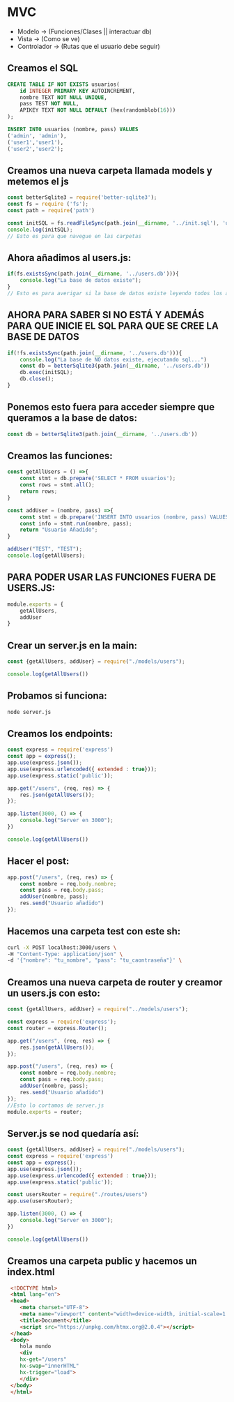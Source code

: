 # MVC
- Modelo -> (Funciones/Clases || interactuar db)
- Vista -> (Como se ve)
- Controlador -> (Rutas que el usuario debe seguir)

## Creamos el SQL
```sql
CREATE TABLE IF NOT EXISTS usuarios(
    id INTEGER PRIMARY KEY AUTOINCREMENT,
    nombre TEXT NOT NULL UNIQUE,
    pass TEST NOT NULL,
    APIKEY TEXT NOT NULL DEFAULT (hex(randomblob(16)))
);

INSERT INTO usuarios (nombre, pass) VALUES
('admin', 'admin'),
('user1','user1'),
('user2','user2');
```

 ## Creamos una nueva carpeta llamada models y metemos el js
```javascript
const betterSqlite3 = require('better-sqlite3');
const fs = require ('fs');
const path = require('path')

const initSQL = fs.readFileSync(path.join(__dirname, '../init.sql'), 'utf-8'); 
console.log(initSQL);
// Esto es para que navegue en las carpetas
```

## Ahora añadimos al users.js:
```javascript
if(fs.existsSync(path.join(__dirname, '../users.db'))){
    console.log("La base de datos existe");
}
// Esto es para averigar si la base de datos existe leyendo todos los archivos
```

## AHORA PARA SABER SI NO ESTÁ Y ADEMÁS PARA QUE INICIE EL SQL PARA QUE SE CREE LA BASE DE DATOS
```javascript
if(!fs.existsSync(path.join(__dirname, '../users.db'))){
    console.log("La base de NO datos existe, ejecutando sql...")
    const db = betterSqlite3(path.join(__dirname, '../users.db'))
    db.exec(initSQL);
    db.close();
}
```

## Ponemos esto fuera para acceder siempre que queramos a la base de datos:

```javascript
const db = betterSqlite3(path.join(__dirname, '../users.db'))
```

## Creamos las funciones:
```javascript
const getAllUsers = () =>{
    const stmt = db.prepare('SELECT * FROM usuarios');
    const rows = stmt.all();
    return rows;
}

const addUser = (nombre, pass) =>{
    const stmt = db.prepare('INSERT INTO usuarios (nombre, pass) VALUES (?, ?)');
    const info = stmt.run(nombre, pass);
    return "Usuario Añadido";
}

addUser("TEST", "TEST");
console.log(getAllUsers);
```

## PARA PODER USAR LAS FUNCIONES FUERA DE USERS.JS:
```javascript
module.exports = {
    getAllUsers,
    addUser
}
```

## Crear un server.js en la main:
```javascript
const {getAllUsers, addUser} = require("./models/users");

console.log(getAllUsers())
```

## Probamos si funciona:
```bash
node server.js
```

## Creamos los endpoints:
```javascript
const express = require('express')
const app = express();
app.use(express.json());
app.use(express.urlencoded({ extended : true}));
app.use(express.static('public'));

app.get("/users", (req, res) => {
    res.json(getAllUsers());
});

app.listen(3000, () => {
    console.log("Server en 3000");
})

console.log(getAllUsers())
```

## Hacer el post:
```javascript
app.post("/users", (req, res) => {
    const nombre = req.body.nombre;
    const pass = req.body.pass;
    addUser(nombre, pass);
    res.send("Usuario añadido")
});
```

## Hacemos una carpeta test con este sh:
```sh
curl -X POST localhost:3000/users \
-H "Content-Type: application/json" \
-d '{"nombre": "tu_nombre", "pass": "tu_caontraseña"}' \
```

## Creamos una nueva carpeta de router y creamor un users.js con esto:
```javascript
const {getAllUsers, addUser} = require("../models/users");

const express = require('express');
const router = express.Router();

app.get("/users", (req, res) => {
    res.json(getAllUsers());
});

app.post("/users", (req, res) => {
    const nombre = req.body.nombre;
    const pass = req.body.pass;
    addUser(nombre, pass);
    res.send("Usuario añadido")
});
//Esto lo cortamos de server.js
module.exports = router;
```

## Server.js se nod quedaría así:
```javascript
const {getAllUsers, addUser} = require("./models/users");
const express = require('express')
const app = express();
app.use(express.json());
app.use(express.urlencoded({ extended : true}));
app.use(express.static('public'));

const usersRouter = require("./routes/users")
app.use(usersRouter);

app.listen(3000, () => {
    console.log("Server en 3000");
})

console.log(getAllUsers())
```

## Creamos una carpeta public y hacemos un index.html
```html
 <!DOCTYPE html>
 <html lang="en">
 <head>
    <meta charset="UTF-8">
    <meta name="viewport" content="width=device-width, initial-scale=1.0">
    <title>Document</title>
    <script src="https://unpkg.com/htmx.org@2.0.4"></script>
 </head>
 <body>
    hola mundo
    <div 
    hx-get="/users" 
    hx-swap="innerHTML" 
    hx-trigger="load">
    </div>
 </body>
 </html>
 ```
